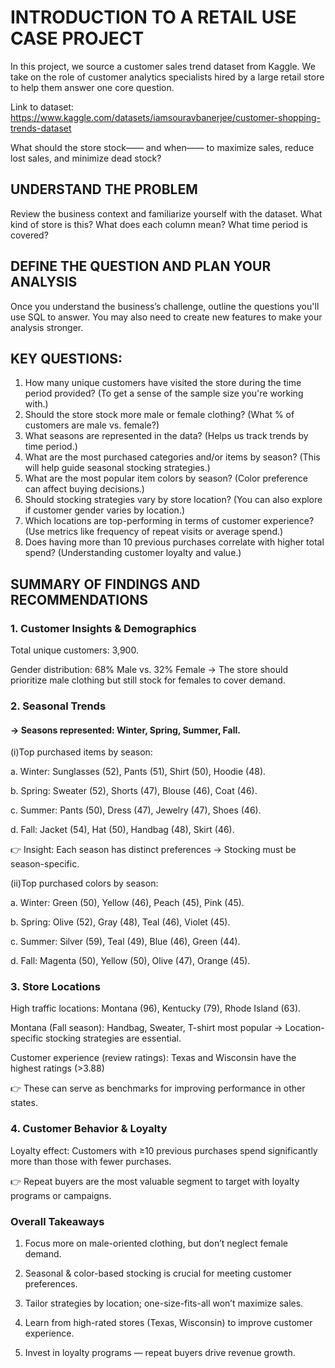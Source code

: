 # INTRODUCTION TO A RETAIL USE CASE PROJECT

In this project, we source a customer sales trend dataset from Kaggle. We take on the role of customer analytics specialists hired by a large retail store to help them answer one core question.

Link to dataset: https://www.kaggle.com/datasets/iamsouravbanerjee/customer-shopping-trends-dataset

What should the store stock—— and when—— to maximize sales, reduce lost sales, and minimize dead stock?

## UNDERSTAND THE PROBLEM

Review the business context and familiarize yourself with the dataset. What kind of store is this? What does each column mean? What time period is covered?

## DEFINE THE QUESTION AND PLAN YOUR ANALYSIS

Once you understand the business’s challenge, outline the questions you'll use SQL to answer. You may also need to create new features to make your analysis stronger.

## KEY QUESTIONS:

1. How many unique customers have visited the store during the time period provided? (To get a sense of the sample size you're working with.)
3. Should the store stock more male or female clothing? (What % of customers are male vs. female?)
4. What seasons are represented in the data? (Helps us track trends by time period.)
5. What are the most purchased categories and/or items by season? (This will help guide seasonal stocking strategies.)
6. What are the most popular item colors by season? (Color preference can affect buying decisions.)
7. Should stocking strategies vary by store location? (You can also explore if customer gender varies by location.)
8. Which locations are top-performing in terms of customer experience? (Use metrics like frequency of repeat visits or average spend.)
9. Does having more than 10 previous purchases correlate with higher total spend? (Understanding customer loyalty and value.)

## SUMMARY OF FINDINGS AND RECOMMENDATIONS

### 1. Customer Insights & Demographics
Total unique customers: 3,900.

Gender distribution: 68% Male vs. 32% Female → The store should prioritize male clothing but still stock for females to cover demand.

### 2. Seasonal Trends

#### → Seasons represented: Winter, Spring, Summer, Fall.

(i)Top purchased items by season:

a. Winter: Sunglasses (52), Pants (51), Shirt (50), Hoodie (48).

b. Spring: Sweater (52), Shorts (47), Blouse (46), Coat (46).

c. Summer: Pants (50), Dress (47), Jewelry (47), Shoes (46).

d. Fall: Jacket (54), Hat (50), Handbag (48), Skirt (46).

👉 Insight: Each season has distinct preferences → Stocking must be season-specific.

(ii)Top purchased colors by season:

a. Winter: Green (50), Yellow (46), Peach (45), Pink (45).

b. Spring: Olive (52), Gray (48), Teal (46), Violet (45).

c. Summer: Silver (59), Teal (49), Blue (46), Green (44).

d. Fall: Magenta (50), Yellow (50), Olive (47), Orange (45).

### 3. Store Locations
High traffic locations: Montana (96), Kentucky (79), Rhode Island (63).

Montana (Fall season): Handbag, Sweater, T-shirt most popular → Location-specific stocking strategies are essential.

Customer experience (review ratings): Texas and Wisconsin have the highest ratings (>3.88) 

👉 These can serve as benchmarks for improving performance in other states.


### 4. Customer Behavior & Loyalty

Loyalty effect: Customers with ≥10 previous purchases spend significantly more than those with fewer purchases.

 👉 Repeat buyers are the most valuable segment to target with loyalty programs or campaigns.


### Overall Takeaways

1. Focus more on male-oriented clothing, but don’t neglect female demand.

2. Seasonal & color-based stocking is crucial for meeting customer preferences.

3. Tailor strategies by location; one-size-fits-all won’t maximize sales.

4. Learn from high-rated stores (Texas, Wisconsin) to improve customer experience.

5. Invest in loyalty programs — repeat buyers drive revenue growth.
